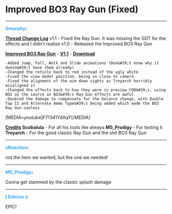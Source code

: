 # Improved BO3 Ray Gun (Fixed)


---
<strong><span style="color:#34a7f9;">Smurphy</span>:</strong>

<strong><span style="text-decoration: underline">Thread Change Log</span></strong>
   v1.1
          - Fixed the Ray Gun. It was missing the GDT for the effects and I didn&#39;t realise
   v1.0
          - Released the Improved BO3 Ray Gun

<strong><span style="text-decoration: underline">Improved BO3 Ray Gun</span></strong> - <strong><span style="text-decoration: underline">V1.1</span></strong> - <a href="https://mega.nz/file/3sVDAYiB#8VLmWqFkfoDObcKA2hb94kFr00GOEoOrjircf8XjaAQ"><strong>Download</strong></a>

    -Added Jump, Fall, Walk and Slide animations (Don&#39;t know why it doesn&#39;t have them already)
    -Changed the reticle back to red instead of the ugly white
    -Fixed the view model position, being so close to camera
    -Fixed the alignment of the aim down sights as Treyarch horribly misaligned it
    -Changed the effects back to how they were in preview COD&#39;s, using BO2 as the source as BO3&#39;s Ray Gun effects are awful
    -Doubled the damage to compensate for the balance change, with Double Tap II and Alternate Ammo Type&#39;s being added which made the BO3 Ray Gun useless

[MEDIA=youtube]F71341YdXqY[/MEDIA]

<strong><span style="text-decoration: underline">Credits</span>
Scobalula</strong> - For all his tools like always
<strong>M5_Prodigy </strong>- For testing it
<strong>Treyarch</strong> - For the good classic Ray Gun and the shit BO3 Ray Gun

---
<strong><span style="color:#34a7f9;">xReaction</span>:</strong>

not the hero we wanted, but the one we needed!

---
<strong><span style="color:#34a7f9;">M5_Prodigy</span>:</strong>

Gonna get slammed by the classic splash damage

---
<strong><span style="color:#34a7f9;">[ Edicius ]</span>:</strong>

EPIC!

